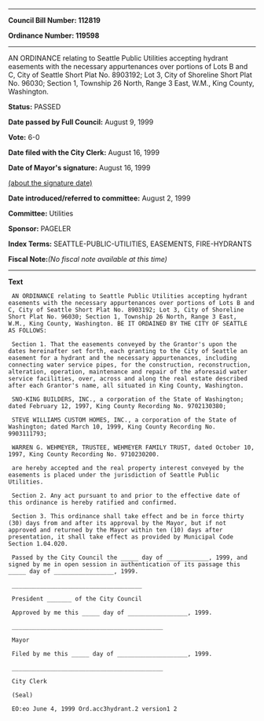 

********

**Council Bill Number: 112819**
   
**Ordinance Number: 119598**
********

 AN ORDINANCE relating to Seattle Public Utilities accepting hydrant easements with the necessary appurtenances over portions of Lots B and C, City of Seattle Short Plat No. 8903192; Lot 3, City of Shoreline Short Plat No. 96030; Section 1, Township 26 North, Range 3 East, W.M., King County, Washington.

**Status:** PASSED
   
**Date passed by Full Council:** August 9, 1999
   
**Vote:** 6-0
   
**Date filed with the City Clerk:** August 16, 1999
   
**Date of Mayor's signature:** August 16, 1999
   
[(about the signature date)](/~public/approvaldate.htm)
   
   
   
**Date introduced/referred to committee:** August 2, 1999
   
**Committee:** Utilities
   
**Sponsor:** PAGELER
   
   
**Index Terms:** SEATTLE-PUBLIC-UTILITIES, EASEMENTS, FIRE-HYDRANTS

**Fiscal Note:**_(No fiscal note available at this time)_

********

**Text**
   
```
 AN ORDINANCE relating to Seattle Public Utilities accepting hydrant easements with the necessary appurtenances over portions of Lots B and C, City of Seattle Short Plat No. 8903192; Lot 3, City of Shoreline Short Plat No. 96030; Section 1, Township 26 North, Range 3 East, W.M., King County, Washington. BE IT ORDAINED BY THE CITY OF SEATTLE AS FOLLOWS:

 Section 1. That the easements conveyed by the Grantor's upon the dates hereinafter set forth, each granting to the City of Seattle an easement for a hydrant and the necessary appurtenances, including connecting water service pipes, for the construction, reconstruction, alteration, operation, maintenance and repair of the aforesaid water service facilities, over, across and along the real estate described after each Grantor's name, all situated in King County, Washington.

 SNO-KING BUILDERS, INC., a corporation of the State of Washington; dated February 12, 1997, King County Recording No. 9702130380;

 STEVE WILLIAMS CUSTOM HOMES, INC., a corporation of the State of Washington; dated March 10, 1999, King County Recording No. 9903111793;

 WARREN G. WEHMEYER, TRUSTEE, WEHMEYER FAMILY TRUST, dated October 10, 1997, King County Recording No. 9710230200.

 are hereby accepted and the real property interest conveyed by the easements is placed under the jurisdiction of Seattle Public Utilities.

 Section 2. Any act pursuant to and prior to the effective date of this ordinance is hereby ratified and confirmed.

 Section 3. This ordinance shall take effect and be in force thirty (30) days from and after its approval by the Mayor, but if not approved and returned by the Mayor within ten (10) days after presentation, it shall take effect as provided by Municipal Code Section 1.04.020.

 Passed by the City Council the _____ day of ____________, 1999, and signed by me in open session in authentication of its passage this _____ day of _________________, 1999.

 _____________________________________

 President _______ of the City Council

 Approved by me this _____ day of _________________, 1999.

 ___________________________________________

 Mayor

 Filed by me this _____ day of ____________________, 1999.

 ___________________________________________

 City Clerk

 (Seal)

 EO:eo June 4, 1999 Ord.acc3hydrant.2 version1 2

```
